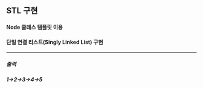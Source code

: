 ## STL 구현 
#### Node 클래스 템플릿 이용
#### 단일 연결 리스트(Singly Linked List) 구현

---
##### 출력
##### 1->2->3->4->5
